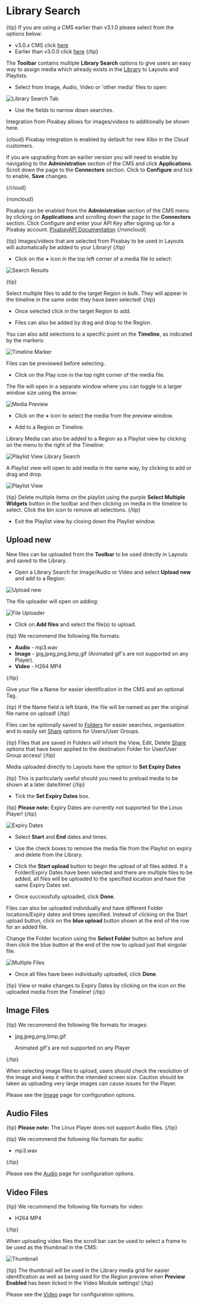 <!--toc=layouts-->

# Library Search

{tip}
If you are using a CMS earlier than v3.1.0 please select from the options below:

- v3.0.x CMS click [here](layouts_library_search_3.html)
- Earlier than v3.0.0 click [here](layouts_library_search_2.0)
  {/tip}

The **Toolbar** contains multiple **Library Search** options to give users an easy way to assign media which already exists in the [Library](media_library.html) to Layouts and Playlists.

- Select from Image, Audio, Video or 'other media' files to open:


![Library Search Tab](img/v3.1_layouts_library_search.png)

- Use the fields to narrow down searches.


Integration from Pixabay allows for images/videos to additionally be shown here.

{cloud}
Pixabay integration is enabled by default for new Xibo in the Cloud customers.

If you are upgrading from an earlier version you will need to enable by navigating to the **Administration** section of the CMS and click **Applications**. Scroll down the page to the **Connectors** section. Click to **Configure** and tick to enable, **Save** changes.

{/cloud}

{noncloud}

Pixabay can be enabled from the **Administration** section of the CMS menu by clicking on **Applications** and scrolling down the page to the **Connectors** section. Click Configure and enter your API Key after signing up for a Pixabay account. [PixabayAPI Documentation](https://pixabay.com/api/docs/)
{/noncloud}

{tip}
Images/videos that are selected from Pixabay to be used in Layouts will automatically be added to your Library!
{/tip}

- Click on the **+** icon in the top left corner of a media file to select: 


![Search Results](img/v3.1_layouts_search_results.png)

{tip}

Select multiple files to add to the target Region in bulk. They will appear in the timeline in the same order they have been selected!
{/tip}

- Once selected click in the target Region to add.

- Files can also be added by drag and drop to the Region.

You can also add selections to a specific point on the **Timeline**, as indicated by the markers:

![Timeline Marker](img/v3.1_layouts_search_timeline_marker.png)

Files can be previewed before selecting. 

- Click on the Play icon in the top right corner of the media file. 

The file will open in a separate window where you can toggle to a larger window size using the arrow:

![Media Preview](img/v3.1_layouts_media_preview.png)

- Click on the **+** icon to select the media from the preview window.

- Add to a Region or Timeline.

Library Media can also be added to a Region as a Playlist view by clicking on the menu to the right of the Timeline:

![Playlist View Library Search](img/v3.1_layouts_playlist_timeline.png)

A Playlist view will open to add media in the same way, by clicking to add or drag and drop.

![Playlist View](img/v3.1_layouts_playlist_view.png)

{tip}
Delete multiple items on the playlist using the purple **Select Multiple Widgets** button in the toolbar and then clicking on media in the timeline to select. Click the bin icon to remove all selections.
{/tip}

- Exit the Playlist view by closing down the Playlist window.

## Upload new

New files can be uploaded from the **Toolbar** to be used directly in Layouts and saved to the Library.

- Open a Library Search for Image/Audio or Video and select **Upload new** and add to a Region:

![Upload new](img/v3.1_layouts_media_uploadnew.png)



The file uploader will open on adding:

![File Uploader](img/v3.1_layouts_media_uploader.png)

- Click on **Add files** and select the file(s) to upload.

{tip}
We recommend the following file formats:

- **Audio** - mp3.wav
- **Image** - jpg,jpeg,png,bmp,gif (Animated gif's are not supported on any Player).
- **Video** - H264 MP4

{/tip}

Give your file a Name for easier identification in the CMS and an optional Tag.

{tip}
If the Name field is left blank, the file will be named as per the original file name on upload!
{/tip}

Files can be optionally saved to [Folders](tour_folders.html) for easier searches, organisation and to easily set [Share](users_features_and_sharing.html) options for Users/User Groups.

{tip}
Files that are saved in Folders will inherit the View, Edit, Delete [Share](users_features_and_sharing.html) options that have been applied to the destination Folder for User/User Group access!
{/tip}

Media uploaded directly to Layouts have the option to **Set Expiry Dates**

{tip}
This is particularly useful should you need to preload media to be shown at a later date/time!
{/tip}

- Tick the **Set Expiry Dates** box.

{tip}
**Please note:** Expiry Dates are currently not supported for the Linux Player!
{/tip}

![Expiry Dates](img\v3_media_image_expiry_dates.png)

- Select **Start** and **End** dates and times.

- Use the check boxes to remove the media file from the Playlist on expiry and delete from the Library.


- Click the **Start upload** button to begin the upload of all files added. If a Folder/Expiry Dates have been selected and there are multiple files to be added, all files will be uploaded to the specified location and have the same Expiry Dates set.
- Once successfully uploaded, click **Done**.

Files can also be uploaded individually and have different Folder locations/Expiry dates and times specified.
Instead of clicking on the Start upload button, click on the **blue upload** button shown at the end of the row for an added file. 

Change the Folder location using the **Select Folder** button as before and then click the blue button at the end of the row to upload just that singular file.

![Multiple Files](img\v3_media_image_multiple_files.png)

- Once all files have been individually uploaded, click **Done**.

{tip}
View or make changes to Expiry Dates by clicking on the icon on the uploaded media from the Timeline!
{/tip}

## Image Files

{tip}
We recommend the following file formats for images:

- jpg,jpeg,png,bmp,gif

  Animated gif's are not supported on any Player

{/tip}

When selecting image files to upload, users should check the resolution of the image and keep it within the intended screen size. Caution should be taken as uploading very large images can cause issues for the Player.

Please see the [Image](media_module_image.html) page for configuration options.

## Audio Files

{tip}
**Please note:** The Linux Player does not support Audio files.
{/tip}

{tip}
We recommend the following file formats for audio:

- mp3.wav

{/tip}

Please see the [Audio](media_module_audio.html) page for configuration options.

## Video Files

{tip}
We recommend the following file formats for video:

-  H264 MP4

{/tip}

When uploading video files the scroll bar can be used to select a frame to be used as the thumbnail in the CMS:

![Thumbnail](img/v3_media_video_thumbnail.png)

{tip}
The thumbnail will be used in the Library media grid for easier identification as well as being used for the Region preview when **Preview Enabled** has been ticked in the Video Module settings!
{/tip}

Please see the [Video](media_module_video.html) page for configuration options.